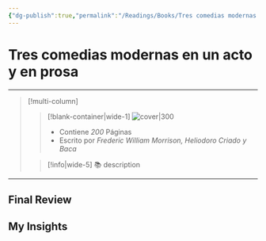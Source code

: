 ```yaml
---
{"dg-publish":true,"permalink":"/Readings/Books/Tres comedias modernas en un acto y en prosa/","title":"Tres comedias modernas en un acto y en prosa","tags":["NoteType/Book"],"updated":"2023-10-03T11:55:56.207-05:00"}
---
```



# Tres comedias modernas en un acto y en prosa
- - -
> [!multi-column]
> 
> > [!blank-container|wide-1]
> >  ![cover|300](http://books.google.com/books/content?id=iL1GAAAAIAAJ&printsec=frontcover&img=1&zoom=1&source=gbs_api)
> >- Contiene *200* Páginas
> >- Escrito por *Frederic William Morrison, Heliodoro Criado y Baca*
> 
> > [!info|wide-5] 📚 description
> > 
> 

- - -

## Final Review

## My Insights